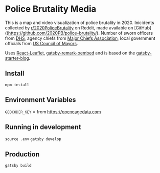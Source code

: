 # Police Brutality Media

This is a map and video visualization of police brutality in 2020. Inicidents collected by [r/2020PoliceBrutality](https://www.reddit.com/r/2020PoliceBrutality/) on Reddit, made available on [GitHub]((https://github.com/2020PB/police-brutality/). Number of sworn officers from [DHS](https://hifld-geoplatform.opendata.arcgis.com/datasets/local-law-enforcement-locations), agency chiefs from [Major Chiefs Association](https://www.majorcitieschiefs.com/members.php), local government officials from [US Council of Mayors](https://github.com/opensourceactivismtech/us-mayors).

Uses [React-Leaflet](https://react-leaflet.js.org), [gatsby-remark-oembed](https://github.com/raae/gatsby-remark-oembed) and is based on the [gatsby-starter-blog](https://github.com/gatsbyjs/gatsby-starter-blog).

## Install

`npm install`

## Environment Variables
`GEOCODER_KEY` = from https://opencagedata.com

## Running in development

`source .env`
`gatsby develop`

## Production

`gatsby build`